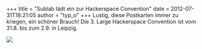 +++
title = "Sublab lädt ein zur Hackerspace Convention"
date = 2012-07-31T18:21:05
author = "typ_o"
+++
Lustig, diese Postkarten immer zu kriegen, ein schöner Brauch\! Die 3.
Large Hackerspace Convention ist vom 31.8. bis zum 2.9. in Leipzig.  
  
[![](https://flipdot.org/blog/uploads/IMAG1859.serendipityThumb.jpg)](https://flipdot.org/blog/uploads/IMAG1859.jpg)

